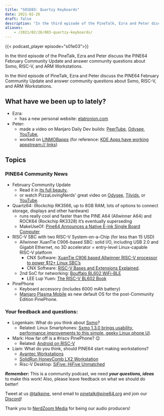 ```yaml
---
title: "S01E03: Quartzy Keyboards"
date: 2021-02-26
draft: false
description: "In the third episode of the PineTalk, Ezra and Peter discuss the PINE64 February Community Update and answer community questions about Sxmo, RISC-V, and ARM Workstations."
aliases:
    - /2021/02/26/003-quartzy-keyboards/
---
```


{{< podcast_player episode="s01e03">}}

In the third episode of the PineTalk, Ezra and Peter discuss the PINE64 February Community Update and answer community questions about Sxmo, RISC-V, and ARM Workstations.

In the third episode of PineTalk, Ezra and Peter discuss the PINE64 February Community Update and answer community questions about Sxmo, RISC-V, and ARM Workstations.

## What have we been up to lately?

* Ezra:
  * has a new personal website: [elatronion.com](https://elatronion.com/)
* Peter:
  * made a video on Manjaro Daily Dev builds: [PeerTube](https://devtube.dev-wiki.de/videos/watch/95834c0c-7416-46cf-ac7f-46677a92acc2), [Odysee](https://odysee.com/@linmob:3/manjaro-daily-dev-builds-for-pinephone-a:1), [YouTube](https://www.youtube.com/watch?v=cW224e-4ZYE),
  * worked on [LINMOBapps](https://linmobapps.frama.io/) (for reference: [KDE Apps have working appstream:// links](https://apps.kde.org/en/alligator))

## Topics

### PINE64 Community News

* February Community Update
  * Read it in [its full beauty](https://www.pine64.org/2021/02/15/february-update-show-and-tell/),
  * or watch PizzaLovingNerds' great video on [Odysee](https://www.pine64.org/2021/02/26/003-quartzy-keyboards/), [Tilvids](https://www.pine64.org/2021/02/26/003-quartzy-keyboards/), or [YouTube](https://www.pine64.org/2021/02/26/003-quartzy-keyboards/).
* Quartz64: (Rockchip RK3566, up to 8GB RAM, lots of options to connect storage, displays and other hardware)
  * runs really cool and faster than the PINE A64 (Allwinner A64) and ROCK64 (Rockchip RK3328) it’s eventually superseding
  * MakeUseOf: [Pine64 Announces a Native E-ink Single Board Computer](https://www.makeuseof.com/quartz64-e-ink-sbc/)
* RISC-V SBC with two RISC-V System-on-a-Chip (for less than 15 USD)
  * Allwinner XuanTie C906-based SBC: solid I/O, including USB 2.0 and Gigabit Ethernet, no 3D accelerator = entry-level Linux-capable RISC-V platform
    * CNX Software: [XuanTie C906 based Allwinner RISC-V processor to power $12+ Linux SBC’s](https://www.cnx-software.com/2020/11/09/xuantie-c906-based-allwinner-risc-v-processor-to-power-12-linux-sbcs/)
    * CNX Software: [RISC-V Bases and Extensions Explained](https://www.cnx-software.com/2019/08/27/risc-v-bases-and-extensions-explained/).
  * 2nd SoC for networking: [Bouffalo BL602 WiFi-BLE](https://www.bouffalolab.com/bl602)
    * LEE Lup Yuen: [The RISC-V BL602 Book](https://lupyuen.github.io/articles/book)
* PinePhone
  * Keyboard accessory (includes 6000 mAh battery)
  * [Manjaro Plasma Mobile](https://github.com/manjaro-pinephone/plasma-mobile/releases/) as new default OS for the post-Community Edition PinePhone.

### Your feedback and questions:

* Logenkain: What do you think about [Sxmo](https://sr.ht/~mil/Sxmo/)?
  * Related: Linux Smartphones: [Sxmo 1.3.0 brings usability, performance improvements to this simple, geeky Linux phone UI](https://linuxsmartphones.com/sxmo-1-3-0-brings-usability-performance-improvements-to-this-simple-geeky-linux-phone-ui/).
* Mark: How far off is a #riscv PinePhone? 😉
  * Related: [Android on RISC-V](https://twitter.com/YunhaiShang/status/1352163456577806336)
* Liam: What do you think, should PINE64 start making workstations?
  * [Avantec Workstations](https://store.avantek.co.uk/arm-desktops.html)
  * [SolidRun HoneyComb LX2 Workstation](https://www.solid-run.com/arm-servers-networking-platforms/honeycomb-workstation/)
  * Risc-V Desktop: [SiFive: HiFive Unmatched](https://www.sifive.com/boards/hifive-unmatched)

***Remember:*** This is a community podcast, we need ***your questions, ideas*** to make this work! Also, please leave feedback on what we should do better!

Tweet at us [@talkpine](https://twitter.com/talkpine), send email to pinetalk@pine64.org and join our [Discord](https://discord.gg/NNTUZhNqvN)!

Thank you to [NerdZoom Media](https://nerdzoom.media/) for being our audio producers!

